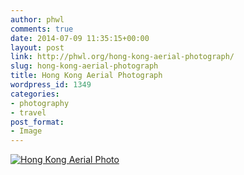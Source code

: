 ```yaml
---
author: phwl
comments: true
date: 2014-07-09 11:35:15+00:00
layout: post
link: http://phwl.org/hong-kong-aerial-photograph/
slug: hong-kong-aerial-photograph
title: Hong Kong Aerial Photograph
wordpress_id: 1349
categories:
- photography
- travel
post_format:
- Image
---
```


[![Hong Kong Aerial Photo](http://phwl.org/wp-content/uploads/2014/07/P7030408-1024x596.jpg)](http://phwl.org/wp-content/uploads/2014/07/P7030408.jpg)
